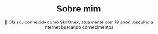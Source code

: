 <h1 align="center">Sobre mim</h1>
<p align="center">🚀 Olá sou conhecido como SkillOnex, atualmente com 18 anos vasculho a internet buscando conhecimentos</p>

